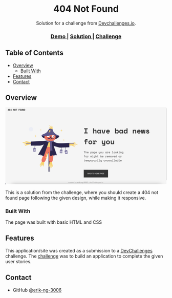 
<h1 align="center">404 Not Found</h1>

<div align="center">
   Solution for a challenge from  <a href="http://devchallenges.io" target="_blank">Devchallenges.io</a>.
</div>

<div align="center">
  <h3>
    <a href="https://awesome-keller-d0b93a.netlify.app/">
      Demo
    </a>
    <span> | </span>
    <a href="https://github.com/erik-ng-3006/404-not-found/blob/main/README.md">
      Solution
    </a>
    <span> | </span>
    <a href="https://github.com/erik-ng-3006/404-not-found">
      Challenge
    </a>
  </h3>
</div>

<!-- TABLE OF CONTENTS -->

## Table of Contents

- [Overview](#overview)
  - [Built With](#built-with)
- [Features](#features)
- [Contact](#contact)

<!-- OVERVIEW -->

## Overview

![screenshot](https://github.com/erik-ng-3006/404-not-found/blob/main/Screenshot%202021-12-03%20at%2016.16.49.png)

This is a solution from the challenge, where you should create a 404 not found page following the given design, while making it responsive.

### Built With

The page was built with basic HTML and CSS

## Features

<!-- List the features of your application or follow the template. Don't share the figma file here :) -->

This application/site was created as a submission to a [DevChallenges](https://devchallenges.io/challenges) challenge. The [challenge](https://devchallenges.io/challenges/wBunSb7FPrIepJZAg0sY) was to build an application to complete the given user stories.

## Contact

- GitHub [@erik-ng-3006](https://github.com/erik-ng-3006)
